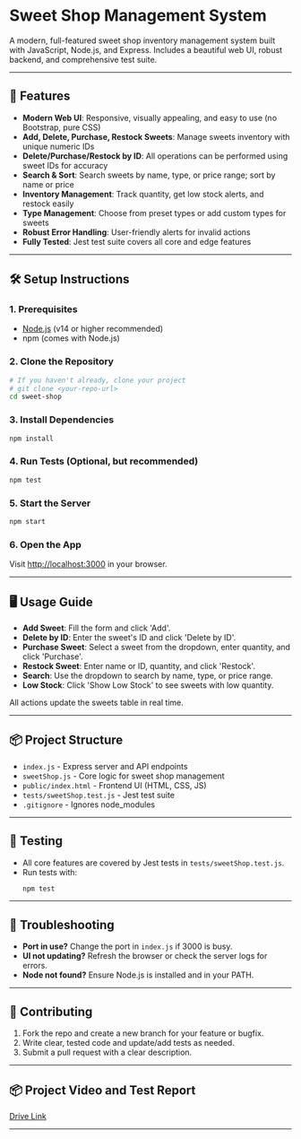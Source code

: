 # Sweet Shop Management System

A modern, full-featured sweet shop inventory management system built with JavaScript, Node.js, and Express. Includes a beautiful web UI, robust backend, and comprehensive test suite.

---

## 🚀 Features

- **Modern Web UI**: Responsive, visually appealing, and easy to use (no Bootstrap, pure CSS)
- **Add, Delete, Purchase, Restock Sweets**: Manage sweets inventory with unique numeric IDs
- **Delete/Purchase/Restock by ID**: All operations can be performed using sweet IDs for accuracy
- **Search & Sort**: Search sweets by name, type, or price range; sort by name or price
- **Inventory Management**: Track quantity, get low stock alerts, and restock easily
- **Type Management**: Choose from preset types or add custom types for sweets
- **Robust Error Handling**: User-friendly alerts for invalid actions
- **Fully Tested**: Jest test suite covers all core and edge features

---

## 🛠️ Setup Instructions

### 1. Prerequisites
- [Node.js](https://nodejs.org/) (v14 or higher recommended)
- npm (comes with Node.js)

### 2. Clone the Repository
```sh
# If you haven't already, clone your project
# git clone <your-repo-url>
cd sweet-shop
```

### 3. Install Dependencies
```sh
npm install
```

### 4. Run Tests (Optional, but recommended)
```sh
npm test
```

### 5. Start the Server
```sh
npm start
```

### 6. Open the App
Visit [http://localhost:3000](http://localhost:3000) in your browser.

---

## 🖥️ Usage Guide

- **Add Sweet**: Fill the form and click 'Add'.
- **Delete by ID**: Enter the sweet's ID and click 'Delete by ID'.
- **Purchase Sweet**: Select a sweet from the dropdown, enter quantity, and click 'Purchase'.
- **Restock Sweet**: Enter name or ID, quantity, and click 'Restock'.
- **Search**: Use the dropdown to search by name, type, or price range.
- **Low Stock**: Click 'Show Low Stock' to see sweets with low quantity.

All actions update the sweets table in real time.

---

## 📦 Project Structure

- `index.js` - Express server and API endpoints
- `sweetShop.js` - Core logic for sweet shop management
- `public/index.html` - Frontend UI (HTML, CSS, JS)
- `tests/sweetShop.test.js` - Jest test suite
- `.gitignore` - Ignores node_modules

---


## 🧪 Testing

- All core features are covered by Jest tests in `tests/sweetShop.test.js`.
- Run tests with:
  ```sh
  npm test
  ```

---

## 📝 Troubleshooting

- **Port in use?** Change the port in `index.js` if 3000 is busy.
- **UI not updating?** Refresh the browser or check the server logs for errors.
- **Node not found?** Ensure Node.js is installed and in your PATH.

---

## 🤝 Contributing

1. Fork the repo and create a new branch for your feature or bugfix.
2. Write clear, tested code and update/add tests as needed.
3. Submit a pull request with a clear description.

---

## 📦 Project Video and Test Report

[Drive Link](https://drive.google.com/drive/folders/1FhaN8OicRdUEPCdo_z3f5IWDdWe9PpO_)

---



